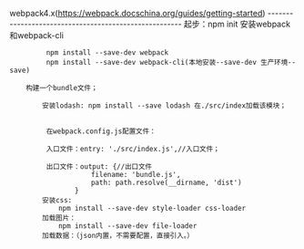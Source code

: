 webpack4.x(https://webpack.docschina.org/guides/getting-started)
		------------------------------------------------------
		起步：npm init
			安装webpack和webpack-cli
		
			 npm install --save-dev webpack
			 npm install --save-dev webpack-cli(本地安装--save-dev 生产环境--save)
			 
		构建一个bundle文件；
				
			安装lodash: npm install --save lodash 在./src/index加载该模块；
			 
			 
			 在webpack.config.js配置文件：
			 
			 入口文件：entry: './src/index.js',//入口文件；
			 
			 出口文件：output: {//出口文件
					    filename: 'bundle.js',
					    path: path.resolve(__dirname, 'dist')
					}
			安装css:
				npm install --save-dev style-loader css-loader
			加载图片：
				npm install --save-dev file-loader
			加载数据：（json内置，不需要配置，直接引入。）
				
	   	
